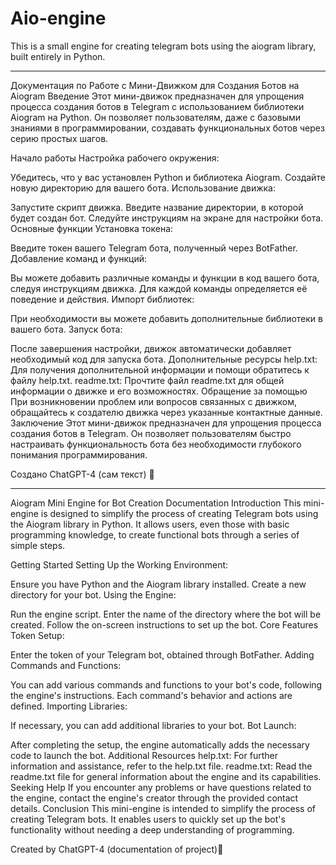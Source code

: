 # Aio-engine
This is a small engine for creating telegram bots using the aiogram library, built entirely in Python.

------------------------------------------------------------------

Документация по Работе с Мини-Движком для Создания Ботов на Aiogram
Введение
Этот мини-движок предназначен для упрощения процесса создания ботов в Telegram с использованием библиотеки Aiogram на Python. Он позволяет пользователям, даже с базовыми знаниями в программировании, создавать функциональных ботов через серию простых шагов.

Начало работы
Настройка рабочего окружения:

Убедитесь, что у вас установлен Python и библиотека Aiogram.
Создайте новую директорию для вашего бота.
Использование движка:

Запустите скрипт движка.
Введите название директории, в которой будет создан бот.
Следуйте инструкциям на экране для настройки бота.
Основные функции
Установка токена:

Введите токен вашего Telegram бота, полученный через BotFather.
Добавление команд и функций:

Вы можете добавить различные команды и функции в код вашего бота, следуя инструкциям движка.
Для каждой команды определяется её поведение и действия.
Импорт библиотек:

При необходимости вы можете добавить дополнительные библиотеки в вашего бота.
Запуск бота:

После завершения настройки, движок автоматически добавляет необходимый код для запуска бота.
Дополнительные ресурсы
help.txt: Для получения дополнительной информации и помощи обратитесь к файлу help.txt.
readme.txt: Прочтите файл readme.txt для общей информации о движке и его возможностях.
Обращение за помощью
При возникновении проблем или вопросов связанных с движком, обращайтесь к создателю движка через указанные контактные данные.
Заключение
Этот мини-движок предназначен для упрощения процесса создания ботов в Telegram. Он позволяет пользователям быстро настраивать функциональность бота без необходимости глубокого понимания программирования.

Создано ChatGPT-4 (сам текст) 🙂


--------------------------------------------


Aiogram Mini Engine for Bot Creation Documentation
Introduction
This mini-engine is designed to simplify the process of creating Telegram bots using the Aiogram library in Python. It allows users, even those with basic programming knowledge, to create functional bots through a series of simple steps.

Getting Started
Setting Up the Working Environment:

Ensure you have Python and the Aiogram library installed.
Create a new directory for your bot.
Using the Engine:

Run the engine script.
Enter the name of the directory where the bot will be created.
Follow the on-screen instructions to set up the bot.
Core Features
Token Setup:

Enter the token of your Telegram bot, obtained through BotFather.
Adding Commands and Functions:

You can add various commands and functions to your bot's code, following the engine's instructions.
Each command's behavior and actions are defined.
Importing Libraries:

If necessary, you can add additional libraries to your bot.
Bot Launch:

After completing the setup, the engine automatically adds the necessary code to launch the bot.
Additional Resources
help.txt: For further information and assistance, refer to the help.txt file.
readme.txt: Read the readme.txt file for general information about the engine and its capabilities.
Seeking Help
If you encounter any problems or have questions related to the engine, contact the engine's creator through the provided contact details.
Conclusion
This mini-engine is intended to simplify the process of creating Telegram bots. It enables users to quickly set up the bot's functionality without needing a deep understanding of programming.

Created by ChatGPT-4 (documentation of project)🙂
